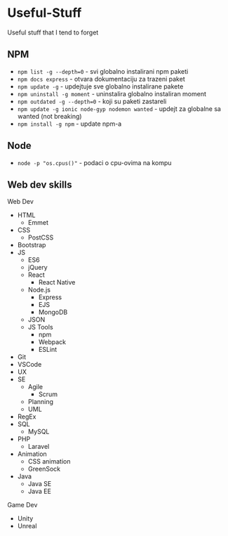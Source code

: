 # Useful-Stuff
Useful stuff that I tend to forget

## NPM

  - `npm list -g --depth=0`	- svi globalno instalirani npm paketi
  - `npm docs express`	- otvara dokumentaciju za trazeni paket
  - `npm update -g`	- updejtuje sve globalno instalirane pakete
  - `npm uninstall -g moment`	- uninstalira globalno instaliran moment
  - `npm outdated -g --depth=0`	- koji su paketi zastareli
  - `npm update -g ionic node-gyp nodemon wanted`	- updejt za globalne sa wanted (not breaking)
  - `npm install -g npm`	- update npm-a

## Node

  - `node -p "os.cpus()"`	- podaci o cpu-ovima na kompu

## Web dev skills

Web Dev
- HTML
  - Emmet
- CSS
  - PostCSS
- Bootstrap
- JS
  - ES6
  - jQuery
  - React
    - React Native
  - Node.js
    - Express
    - EJS
    - MongoDB
  - JSON
  - JS Tools
    - npm
    - Webpack
    - ESLint
- Git
- VSCode
- UX
- SE
  - Agile
    - Scrum
  - Planning
  - UML
- RegEx
- SQL
  - MySQL
- PHP
  - Laravel
- Animation
  - CSS animation
  - GreenSock
- Java
  - Java SE
  - Java EE
  
Game Dev
- Unity
- Unreal
